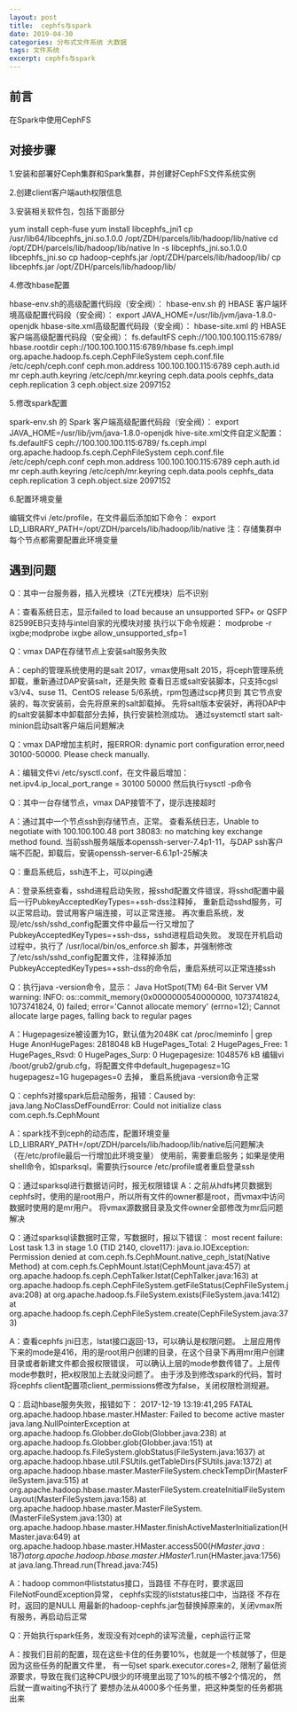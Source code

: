 ```yaml
---
layout: post
title:  cephfs与spark
date: 2019-04-30
categories: 分布式文件系统 大数据
tags: 文件系统
excerpt: cephfs与spark
---
```


前言
------
在Spark中使用CephFS

对接步骤
------

1.安装和部署好Ceph集群和Spark集群，并创建好CephFS文件系统实例

2.创建client客户端auth权限信息

3.安装相关软件包，包括下面部分

yum install ceph-fuse
yum install libcephfs_jni1
cp /usr/lib64/libcephfs_jni.so.1.0.0 /opt/ZDH/parcels/lib/hadoop/lib/native
cd /opt/ZDH/parcels/lib/hadoop/lib/native
ln -s libcephfs_jni.so.1.0.0 libcephfs_jni.so
cp hadoop-cephfs.jar /opt/ZDH/parcels/lib/hadoop/lib/
cp libcephfs.jar /opt/ZDH/parcels/lib/hadoop/lib/

4.修改hbase配置

hbase-env.sh的高级配置代码段（安全阀）：
hbase-env.sh 的 HBASE 客户端环境高级配置代码段（安全阀）：
export JAVA_HOME=/usr/lib/jvm/java-1.8.0-openjdk
hbase-site.xml高级配置代码段（安全阀）：
hbase-site.xml 的 HBASE 客户端高级配置代码段（安全阀）：
<property>
<name>fs.defaultFS</name>
<value>ceph://100.100.100.115:6789/</value>
</property>
<property>
<name>hbase.rootdir</name>
<value>ceph://100.100.100.115:6789/hbase</value>
</property>
<property>
<name>fs.ceph.impl</name>
<value>org.apache.hadoop.fs.ceph.CephFileSystem</value>
</property>
<property>
<name>ceph.conf.file</name>
<value>/etc/ceph/ceph.conf</value>
</property>
<property>
<name>ceph.mon.address</name>
<value>100.100.100.115:6789</value>
</property>
<property>
<name>ceph.auth.id</name>
<value>mr</value>
</property>
<property>
<name>ceph.auth.keyring</name>
<value>/etc/ceph/mr.keyring</value>
</property>
<property>
<name>ceph.data.pools</name>
<value>cephfs_data</value>
</property>
<property>
<name>ceph.replication</name>
<value>3</value>
</property>
<property>
<name>ceph.object.size</name>
<value>2097152</value>
</property>

5.修改spark配置

spark-env.sh 的 Spark 客户端高级配置代码段（安全阀）：
export JAVA_HOME=/usr/lib/jvm/java-1.8.0-openjdk
hive-site.xml文件自定义配置：
<property>
<name>fs.defaultFS</name>
<value>ceph://100.100.100.115:6789/</value>
</property>
<property>
<name>fs.ceph.impl</name>
<value>org.apache.hadoop.fs.ceph.CephFileSystem</value>
</property>
<property>
<name>ceph.conf.file</name>
<value>/etc/ceph/ceph.conf</value>
</property>
<property>
<name>ceph.mon.address</name>
<value>100.100.100.115:6789</value>
</property>
<property>
<name>ceph.auth.id</name>
<value>mr</value>
</property>
<property>
<name>ceph.auth.keyring</name>
<value>/etc/ceph/mr.keyring</value>
</property>
<property>
<name>ceph.data.pools</name>
<value>cephfs_data</value>
</property>
<property>
<name>ceph.replication</name>
<value>3</value>
</property>
<property>
<name>ceph.object.size</name>
<value>2097152</value>
</property>

6.配置环境变量

编辑文件vi /etc/profile，在文件最后添加如下命令：
export LD_LIBRARY_PATH=/opt/ZDH/parcels/lib/hadoop/lib/native
注：存储集群中每个节点都需要配置此环境变量


遇到问题
------

Q：其中一台服务器，插入光模块（ZTE光模块）后不识别

A：查看系统日志，显示failed to load because an unsupported SFP+ or QSFP
82599EB只支持与intel自家的光模块对接
执行以下命令规避：
modprobe -r ixgbe;modprobe ixgbe allow_unsupported_sfp=1

Q：vmax DAP在存储节点上安装salt服务失败

A：ceph的管理系统使用的是salt 2017，vmax使用salt 2015，将ceph管理系统卸载，重新通过DAP安装salt，还是失败
查看日志或salt安装脚本，只支持cgsl v3/v4、suse 11、CentOS release 5/6系统，rpm包通过scp拷贝到
其它节点安装的，每次安装前，会先将原来的salt卸载掉。
先将salt版本安装好，再将DAP中的salt安装脚本中卸载部分去掉，执行安装检测成功。
通过systemctl start salt-minion启动salt客户端后问题解决

Q：vmax DAP增加主机时，报ERROR: dynamic port configuration error,need 30100-50000. Please check manually.

A：编辑文件vi /etc/sysctl.conf，在文件最后增加：net.ipv4.ip_local_port_range = 30100 50000
然后执行sysctl -p命令

Q：其中一台存储节点，vmax DAP接管不了，提示连接超时

A：通过其中一个节点ssh到存储节点，正常。
查看系统日志，Unable to negotiate with 100.100.100.48 port 38083: no matching key exchange method found.
当前ssh服务端版本openssh-server-7.4p1-11，与DAP ssh客户端不匹配，卸载后，安装openssh-server-6.6.1p1-25解决

Q：重启系统后，ssh连不上，可以ping通

A：登录系统查看，sshd进程启动失败，报sshd配置文件错误，将sshd配置中最后一行PubkeyAcceptedKeyTypes=+ssh-dss注释掉，
重新启动sshd服务，可以正常启动。尝试用客户端连接，可以正常连接。
再次重启系统，发现/etc/ssh/sshd_config配置文件中最后一行又增加了PubkeyAcceptedKeyTypes=+ssh-dss，sshd进程启动失败。
发现在开机启动过程中，执行了 /usr/local/bin/os_enforce.sh 脚本，并强制修改了/etc/ssh/sshd_config配置文件，注释掉添加
PubkeyAcceptedKeyTypes=+ssh-dss的命令后，重启系统可以正常连接ssh

Q：执行java -version命令，显示：
Java HotSpot(TM) 64-Bit Server VM warning: INFO:
os::commit_memory(0x0000000540000000, 1073741824, 1073741824, 0) failed;
error='Cannot allocate memory' (errno=12); Cannot allocate large pages, falling back to regular pages

A：Hugepagesize被设置为1G，默认值为2048K
cat /proc/meminfo | grep Huge
AnonHugePages: 2818048 kB
HugePages_Total: 2
HugePages_Free: 1
HugePages_Rsvd: 0
HugePages_Surp: 0
Hugepagesize: 1048576 kB
编辑vi /boot/grub2/grub.cfg，将配置文件中default_hugepagesz=1G hugepagesz=1G hugepages=0 去掉，
重启系统java -version命令正常

Q：cephfs对接spark后启动服务，报错：Caused by: java.lang.NoClassDefFoundError:
Could not initialize class com.ceph.fs.CephMount

A：spark找不到ceph的动态库，配置环境变量LD_LIBRARY_PATH=/opt/ZDH/parcels/lib/hadoop/lib/native后问题解决
（在/etc/profile最后一行增加此环境变量）
使用前，需要重启服务；如果是使用shell命令，如sparksql，需要执行source /etc/profile或者重启登录ssh

Q：通过sparksql进行数据访问时，报无权限错误
A：之前从hdfs拷贝数据到cephfs时，使用的是root用户，所以所有文件的owner都是root，而vmax中访问数据时使用的是mr用户。
将vmax源数据目录及文件owner全部修改为mr后问题解决

Q：通过sparksql读数据时正常，写数据时，报以下错误：
most recent failure: Lost task 1.3 in stage 1.0 (TID 2140, clove117): java.io.IOException: Permission denied
at com.ceph.fs.CephMount.native_ceph_lstat(Native Method)
at com.ceph.fs.CephMount.lstat(CephMount.java:457)
at org.apache.hadoop.fs.ceph.CephTalker.lstat(CephTalker.java:163)
at org.apache.hadoop.fs.ceph.CephFileSystem.getFileStatus(CephFileSystem.java:208)
at org.apache.hadoop.fs.FileSystem.exists(FileSystem.java:1412)
at org.apache.hadoop.fs.ceph.CephFileSystem.create(CephFileSystem.java:373)

A：查看cephfs jni日志，lstat接口返回-13，可以确认是权限问题。
上层应用传下来的mode是416，用的是root用户创建的目录，在这个目录下再用mr用户创建目录或者新建文件都会报权限错误，
可以确认上层的mode参数传错了。上层传mode参数时，把x权限加上去就没问题了。
由于涉及到修改spark的代码，暂时将cephfs client配置项client_permissions修改为false，关闭权限检测规避。

Q：启动hbase服务失败，报错如下：
2017-12-19 13:19:41,295 FATAL org.apache.hadoop.hbase.master.HMaster: Failed to become active master
java.lang.NullPointerException
at org.apache.hadoop.fs.Globber.doGlob(Globber.java:238)
at org.apache.hadoop.fs.Globber.glob(Globber.java:151)
at org.apache.hadoop.fs.FileSystem.globStatus(FileSystem.java:1637)
at org.apache.hadoop.hbase.util.FSUtils.getTableDirs(FSUtils.java:1372)
at org.apache.hadoop.hbase.master.MasterFileSystem.checkTempDir(MasterFileSystem.java:515)
at org.apache.hadoop.hbase.master.MasterFileSystem.createInitialFileSystemLayout(MasterFileSystem.java:158)
at org.apache.hadoop.hbase.master.MasterFileSystem.<init>(MasterFileSystem.java:130)
at org.apache.hadoop.hbase.master.HMaster.finishActiveMasterInitialization(HMaster.java:649)
at org.apache.hadoop.hbase.master.HMaster.access$500(HMaster.java:187)
at org.apache.hadoop.hbase.master.HMaster$1.run(HMaster.java:1756)
at java.lang.Thread.run(Thread.java:745)
  
A：hadoop common中liststatus接口，当路径 不存在时，要求返回FileNotFoundException异常，
cephfs实现的liststatus接口中，当路径 不存在时，返回的是NULL
用最新的hadoop-cephfs.jar包替换掉原来的，关闭vmax所有服务，再启动后正常

Q：开始执行spark任务，发现没有对ceph的读写流量，ceph运行正常

A：按我们目前的配置，现在这些卡住的任务要10%，也就是一个核就够了，但是因为这些任务的配置文件里，
有一句set spark.executor.cores=2, 限制了最低资源要求，导致在我们这种CPU很少的环境里出现了10%的核不够2个情况的，
然后就一直waiting不执行了
要想办法从4000多个任务里，把这种类型的任务都挑出来
